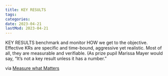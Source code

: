 ```yaml
---
title: KEY RESULTS
tags:
categories:
date: 2023-04-21
lastMod: 2023-04-21
---
```

KEY RESULTS benchmark and monitor HOW we get to the objective. Effective KRs are specific and time-bound, aggressive yet realistic. Most of all, they are measurable and verifiable. (As prize pupil Marissa Mayer would say, “It’s not a key result unless it has a number.”

via [Measure what Matters](http://play.google.com/books/reader?id=SIJpswEACAAJ)
